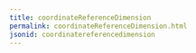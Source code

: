 ```yaml
---
title: coordinateReferenceDimension
permalink: coordinateReferenceDimension.html
jsonid: coordinatereferencedimension
---
```


